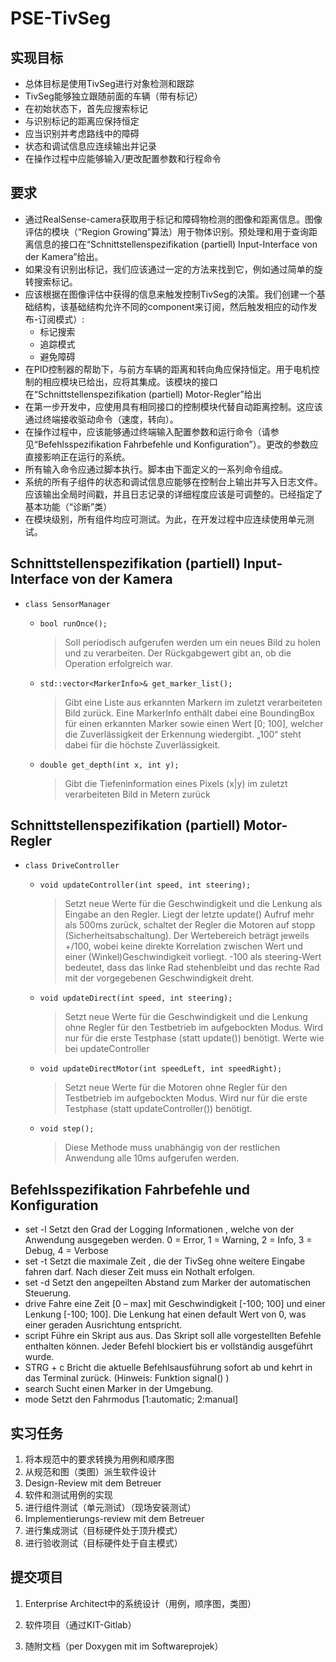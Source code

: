 # PSE-TivSeg

## 实现目标

- 总体目标是使用TivSeg进行对象检测和跟踪
- TivSeg能够独立跟随前面的车辆（带有标记）
- 在初始状态下，首先应搜索标记
- 与识别标记的距离应保持恒定
- 应当识别并考虑路线中的障碍
- 状态和调试信息应连续输出并记录
- 在操作过程中应能够输入/更改配置参数和行程命令

## 要求

- 通过RealSense-camera获取用于标记和障碍物检测的图像和距离信息。图像评估的模块（“Region Growing”算法）用于物体识别。预处理和用于查询距离信息的接口在“Schnittstellenspezifikation (partiell) Input-Interface von der Kamera”给出。
- 如果没有识别出标记，我们应该通过一定的方法来找到它，例如通过简单的旋转搜索标记。
- 应该根据在图像评估中获得的信息来触发控制TivSeg的决策。我们创建一个基础结构，该基础结构允许不同的component来订阅，然后触发相应的动作发布-订阅模式）:
  - 标记搜索
  - 追踪模式
  - 避免障碍
- 在PID控制器的帮助下，与前方车辆的距离和转向角应保持恒定。用于电机控制的相应模块已给出，应将其集成。该模块的接口在“Schnittstellenspezifikation (partiell) Motor-Regler”给出
- 在第一步开发中，应使用具有相同接口的控制模块代替自动距离控制。这应该通过终端接收驱动命令（速度，转向）。
- 在操作过程中，应该能够通过终端输入配置参数和运行命令（请参见“Befehlsspezifikation Fahrbefehle und Konfiguration”）。更改的参数应直接影响正在运行的系统。
- 所有输入命令应通过脚本执行。脚本由下面定义的一系列命令组成。
- 系统的所有子组件的状态和调试信息应能够在控制台上输出并写入日志文件。应该输出全局时间戳，并且日志记录的详细程度应该是可调整的。已经指定了基本功能（“诊断”类）
- 在模块级别，所有组件均应可测试。为此，在开发过程中应连续使用单元测试。

## Schnittstellenspezifikation (partiell) Input-Interface von der Kamera

- `class SensorManager `

  - `bool runOnce();`

    > Soll periodisch aufgerufen werden um ein neues Bild zu holen und zu verarbeiten. Der Rückgabgewert gibt an, ob die Operation erfolgreich war.

  - `std::vector<MarkerInfo>& get_marker_list();`

    > Gibt eine Liste aus erkannten Markern im zuletzt verarbeiteten Bild zurück. Eine MarkerInfo enthält dabei eine BoundingBox für einen erkannten Marker sowie einen Wert [0; 100], welcher die Zuverlässigkeit der Erkennung wiedergibt. „100“ steht dabei für die höchste Zuverlässigkeit.

  - `double get_depth(int x, int y);`

    > Gibt die Tiefeninformation eines Pixels (x|y) im zuletzt verarbeiteten Bild in Metern zurück

## Schnittstellenspezifikation (partiell) Motor-Regler 

- `class DriveController`

  - `void updateController(int speed, int steering);`

    > Setzt neue Werte für die Geschwindigkeit und die Lenkung als Eingabe an den Regler. Liegt der letzte update() Aufruf mehr als 500ms zurück, schaltet der Regler die Motoren auf stopp (Sicherheitsabschaltung). Der Wertebereich beträgt jeweils +/100, wobei keine direkte Korrelation zwischen Wert und einer (Winkel)Geschwindigkeit vorliegt. -100 als steering-Wert bedeutet, dass das linke Rad stehenbleibt und das rechte Rad mit der vorgegebenen Geschwindigkeit dreht.

  - `void updateDirect(int speed, int steering);`

    > Setzt neue Werte für die Geschwindigkeit und die Lenkung ohne Regler für den Testbetrieb im aufgebockten Modus. Wird nur für die erste Testphase (statt update()) benötigt. Werte wie bei updateController

  - `void updateDirectMotor(int speedLeft, int speedRight);`

    > Setzt neue Werte für die Motoren ohne Regler für den Testbetrieb im aufgebockten Modus. Wird nur für die erste Testphase (statt updateController()) benötigt.

  - `void step();`

    > Diese Methode muss unabhängig von der restlichen Anwendung alle 10ms aufgerufen werden.

## Befehlsspezifikation Fahrbefehle und Konfiguration

- set -l <value>
  Setzt den Grad der Logging Informationen <value>, welche von der Anwendung ausgegeben werden. 0 = Error, 1 = Warning, 2 = Info, 3 = Debug, 4 = Verbose
- set -t <value>
  Setzt die maximale Zeit <value>, die der TivSeg ohne weitere Eingabe fahren darf. Nach dieser Zeit muss ein Nothalt erfolgen.
- set -d <value> Setzt den angepeilten Abstand <value> zum Marker der automatischen Steuerung. 
- drive <time> <velocity> <steering>
  Fahre eine Zeit <time> [0 – max] mit Geschwindigkeit <velocity> [-100; 100] und einer Lenkung <steering> [-100; 100]. Die Lenkung hat einen default Wert von 0, was einer geraden Ausrichtung entspricht.
- script <file>
  Führe ein Skript aus <file> aus. Das Skript soll alle vorgestellten Befehle enthalten können. Jeder Befehl blockiert bis er vollständig ausgeführt wurde.
- STRG + c
  Bricht die aktuelle Befehlsausführung sofort ab und kehrt in das Terminal zurück. (Hinweis: Funktion signal() )
- search Sucht einen Marker in der Umgebung.
- mode <mode> Setzt den Fahrmodus <mode> [1:automatic; 2:manual]

## 实习任务

1. 将本规范中的要求转换为用例和顺序图
2. 从规范和图（类图）派生软件设计
3. Design-Review mit dem Betreuer
4. 软件和测试用例的实现
5. 进行组件测试（单元测试）（现场安装测试）
6. Implementierungs-review mit dem Betreuer
7. 进行集成测试（目标硬件处于顶升模式）
8. 进行验收测试（目标硬件处于自主模式）

## 提交项目

1. Enterprise Architect中的系统设计（用例，顺序图，类图）

2. 软件项目（通过KIT-Gitlab）
3. 随附文档（per Doxygen mit im Softwareprojek）